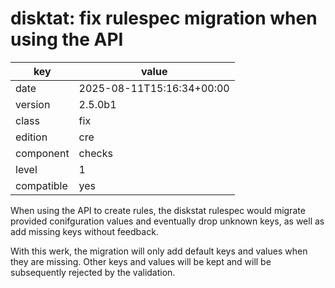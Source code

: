 [//]: # (werk v2)
# disktat: fix rulespec migration when using the API

key        | value
---------- | ---
date       | 2025-08-11T15:16:34+00:00
version    | 2.5.0b1
class      | fix
edition    | cre
component  | checks
level      | 1
compatible | yes

When using the API to create rules, the diskstat rulespec would migrate provided conifguration values
and eventually drop unknown keys, as well as add missing keys without feedback.

With this werk, the migration will only add default keys and values when they are missing.
Other keys and values will be kept and will be subsequently rejected by the validation.
